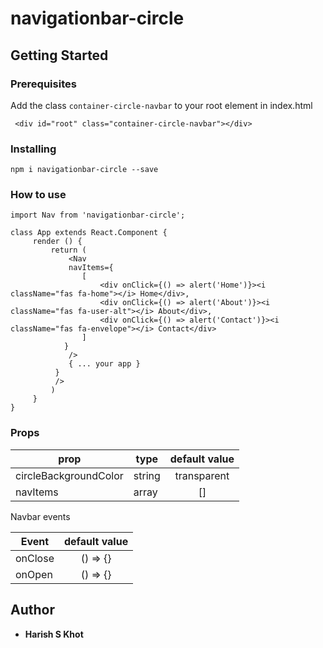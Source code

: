 # navigationbar-circle

## Getting Started

### Prerequisites

Add the class `container-circle-navbar` to your root element in index.html

```
 <div id="root" class="container-circle-navbar"></div>
```

### Installing

```
npm i navigationbar-circle --save
```

### How to use

```
import Nav from 'navigationbar-circle';

class App extends React.Component {
	 render () {
		 return (
             <Nav 
             navItems={
                [
                    <div onClick={() => alert('Home')}><i className="fas fa-home"></i> Home</div>,
                    <div onClick={() => alert('About')}><i className="fas fa-user-alt"></i> About</div>,
                    <div onClick={() => alert('Contact')}><i className="fas fa-envelope"></i> Contact</div>
                ]
            }
             />
             { ... your app }
          }
          />
		 )
	 }
}

```

### Props

| prop        | type   |   default value    |
| ----------- | ------ | :----------------: |
| circleBackgroundColor      | string  | transparent |
| navItems | array   |        []        |


Navbar events

| Event         |      default value |
| ------------- | :-----------:    |
| onClose| () => {} |
| onOpen| () => {} |

## Author

- **Harish S Khot**

